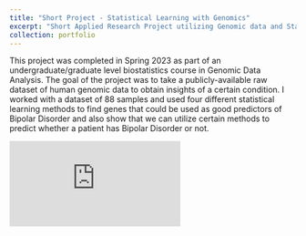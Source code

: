 ```yaml
---
title: "Short Project - Statistical Learning with Genomics"
excerpt: "Short Applied Research Project utilizing Genomic data and Statistical Learning Methods <br/><img src='/images/short-project-2-clip.png' width='350'>"
collection: portfolio
---
```


This project was completed in Spring 2023 as part of an undergraduate/graduate level biostatistics course in Genomic Data Analysis. The goal of the project was to take a publicly-available raw dataset of human genomic data to obtain insights of a certain condition. I worked with a dataset of 88 samples and used four different statistical learning methods to find genes that could be used as good predictors of Bipolar Disorder and also show that we can utilize certain methods to predict whether a patient has Bipolar Disorder or not.

<embed src="https://connor-mcneill.com/files/Genetic%20Biomarkers%20for%20Bipolar%20Disorder%20Connor.pdf" type="application/pdf"/>
